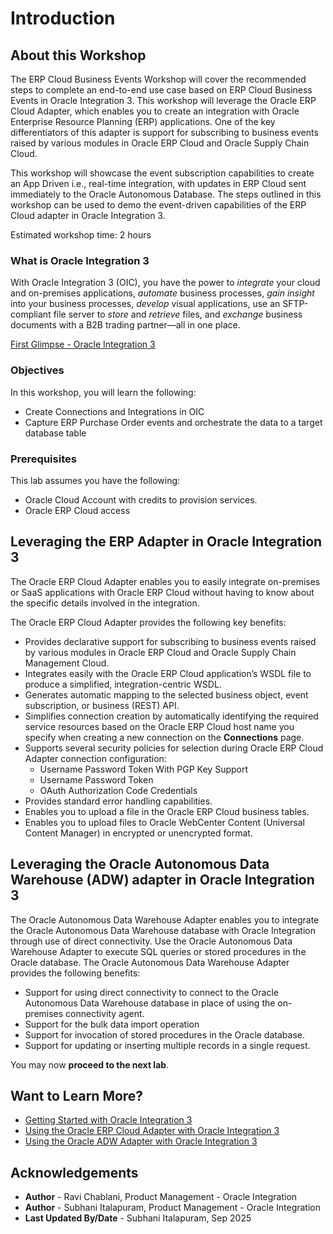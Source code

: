 # Introduction

## About this Workshop
The ERP Cloud Business Events Workshop will cover the recommended steps to complete an end-to-end use case based on ERP Cloud Business Events in Oracle Integration 3. This workshop will leverage the Oracle ERP Cloud Adapter, which enables you to create an integration with Oracle Enterprise Resource Planning (ERP) applications. One of the key differentiators of this adapter is support for subscribing to business events raised by various modules in Oracle ERP Cloud and Oracle Supply Chain Cloud.

This workshop will showcase the event subscription capabilities to create an App Driven i.e., real-time integration, with updates in ERP Cloud sent immediately to the Oracle Autonomous Database. The steps outlined in this workshop can be used to demo the event-driven capabilities of the ERP Cloud adapter in Oracle Integration 3.

Estimated workshop time: 2 hours

### What is Oracle Integration 3
With Oracle Integration 3 (OIC), you have the power to *integrate* your cloud and on-premises applications, *automate* business processes, *gain insight* into your business processes, *develop* visual applications, use an SFTP-compliant file server to *store* and *retrieve* files, and *exchange* business documents with a B2B trading partner—all in one place.

[First Glimpse - Oracle Integration 3](youtube:yW3TEBWkFbg)


### Objectives
In this workshop, you will learn the following:
- Create Connections and Integrations in OIC
- Capture ERP Purchase Order events and orchestrate the data to a target database table

### Prerequisites
This lab assumes you have the following:
- Oracle Cloud Account with credits to provision services.
- Oracle ERP Cloud access


## Leveraging the ERP Adapter in Oracle Integration 3
The Oracle ERP Cloud Adapter enables you to easily integrate on-premises or SaaS applications with Oracle ERP Cloud without having to know about the specific details involved in the integration.

The Oracle ERP Cloud Adapter provides the following key benefits:
- Provides declarative support for subscribing to business events raised by various modules in Oracle ERP Cloud and Oracle Supply Chain Management Cloud.
- Integrates easily with the Oracle ERP Cloud application’s WSDL file to produce a simplified, integration-centric WSDL.
- Generates automatic mapping to the selected business object, event subscription, or business (REST) API.
- Simplifies connection creation by automatically identifying the required service resources based on the Oracle ERP Cloud host name you specify when creating a new connection on the **Connections** page.
- Supports several security policies for selection during Oracle ERP Cloud Adapter connection configuration:
    - Username Password Token With PGP Key Support
    - Username Password Token
    - OAuth Authorization Code Credentials
- Provides standard error handling capabilities.
- Enables you to upload a file in the Oracle ERP Cloud business tables.
- Enables you to upload files to Oracle WebCenter Content (Universal Content Manager) in encrypted or unencrypted format.

## Leveraging the Oracle Autonomous Data Warehouse (ADW) adapter in Oracle Integration 3
The Oracle Autonomous Data Warehouse Adapter enables you to integrate the Oracle Autonomous Data Warehouse database with Oracle Integration through use of direct connectivity. Use the Oracle Autonomous Data Warehouse Adapter to execute SQL queries or stored procedures in the Oracle database.
The Oracle Autonomous Data Warehouse Adapter provides the following benefits:
- Support for using direct connectivity to connect to the Oracle Autonomous Data Warehouse database in place of using the on-premises connectivity agent.
- Support for the bulk data import operation
- Support for invocation of stored procedures in the Oracle database.
- Support for updating or inserting multiple records in a single request.


You may now **proceed to the next lab**.

## Want to Learn More?
* [Getting Started with Oracle Integration 3](https://docs.oracle.com/en/cloud/paas/application-integration/index.html)
* [Using the Oracle ERP Cloud Adapter with Oracle Integration 3](https://docs.oracle.com/en/cloud/paas/application-integration/erp-adapter/oracle-erp-cloud-adapter-capabilities.html)
* [Using the Oracle ADW Adapter with Oracle Integration 3](https://docs.oracle.com/en/cloud/paas/application-integration/adw-adapter/oracle-autonomous-data-warehouse-adapter-capabilities.html#GUID-5561EE1B-D13F-4BA5-913A-C07D11B1207E)


## Acknowledgements
* **Author** - Ravi Chablani, Product Management - Oracle Integration
* **Author** - Subhani Italapuram, Product Management - Oracle Integration
* **Last Updated By/Date** - Subhani Italapuram, Sep 2025
